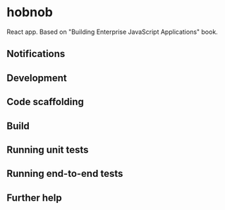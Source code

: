 # hobnob

React app.
Based on "Building Enterprise JavaScript Applications" book.

## Notifications

## Development

## Code scaffolding

## Build

## Running unit tests

## Running end-to-end tests

## Further help
